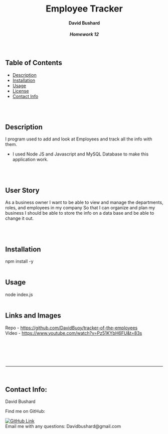 <h1 align="center">Employee Tracker</h1>
<h4 align="center">David Bushard </h4> 
<h5 align="center">Homework 12 </h5>
<br>

## Table of Contents
- [Description](#description)
- [Installation](#installation)
- [Usage](#usage)
- [License](#license)
- [Contact Info ](#Contact-Info:)
<br>
<br>

## Description
I program used to add and look at Employees and track all the info with them.

* I used Node JS and Javascript and MySQL Database to make this application work.
<br>
<br>

## User Story
As a business owner I want to be able to view and manage the departments, roles, and employees in my company
So that I can organize and plan my business I should be able to store the info on a data base and be able to change it out. 

<br>
<br>

## Installation
npm install -y
<br>
<br>

## Usage
node index.js
<br>
<br>

## Links and Images
Repo - https://github.com/DavidBuoy/tracker-of-the-employees
<br>
Video - https://www.youtube.com/watch?v=Pz51KYbH6FU&t=83s
<br>
<br>
<!-- ![](screenshots/note-taker.gif) -->
<br>


<br>
<br>

<hr style="border:1px solid white"> </hr>
<br>

## Contact Info:
David Bushard

Find me on GitHub:

<a href="https://github.com/Davidbuoy">
        <img alt="GitHub Link" src="https://img.shields.io/badge/GitHub-Davidbuoy-brightgreen?style=for-the-badge&logo=github" target="_blank" />
</a>

<br>
Email me with any questions: Davidbushard@gmail.com
<br>